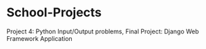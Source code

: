 # School-Projects
Project 4: Python Input/Output problems, Final Project: Django Web Framework Application
